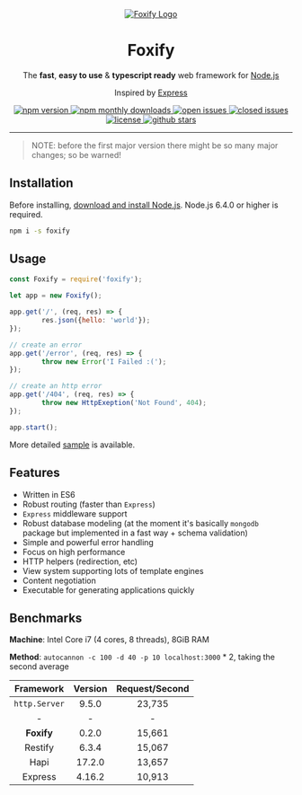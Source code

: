 <div align="center">
	<a href="https://github.com/foxifyjs/foxify">
		<img src="http://res.cloudinary.com/dmny54mk6/image/upload/v1518111172/3ZIcg4.jpg" alt="Foxify Logo" style="max-width: 400px;">
	</a>
	<h1>Foxify</h1>
	<p>The <b>fast</b>, <b>easy to use</b> &amp; <b>typescript ready</b> web framework for <a href="https://nodejs.org" target="_blank">Node.js</a></p>
	<p>Inspired by <a href="https://expressjs.com" target="__blank">Express</a></p>
	<a href="https://www.npmjs.com/package/foxify" target="_blank">
		<img src="https://img.shields.io/npm/v/foxify.svg" alt="npm version">
	</a>
	<a href="https://www.npmjs.com/package/foxify" target="_blank">
		<img src="https://img.shields.io/npm/dm/foxify.svg" alt="npm monthly downloads">
	</a>
	<a href="https://github.com/foxifyjs/foxify/issues?q=is%3Aopen+is%3Aissue" target="_blank">
		<img src="https://img.shields.io/github/issues-raw/foxifyjs/foxify.svg" alt="open issues">
	</a>
	<a href="https://github.com/foxifyjs/foxify/issues?q=is%3Aissue+is%3Aclosed" target="_blank">
		<img src="https://img.shields.io/github/issues-closed-raw/foxifyjs/foxify.svg" alt="closed issues">
	</a>
	<a href="https://github.com/foxifyjs/foxify/blob/master/LICENSE" target="_blank">
		<img src="https://img.shields.io/github/license/foxifyjs/foxify.svg" alt="license">
	</a>
	<a href="https://github.com/foxifyjs/foxify" target="_blank">
		<img src="https://img.shields.io/github/stars/foxifyjs/foxify.svg?style=social&label=Stars" alt="github stars">
	</a>
	<br>
</div>

- - -

> NOTE: before the first major version there might be so many major changes; so be warned!


## Installation

Before installing, [download and install Node.js](https://nodejs.org/en/download/).
Node.js 6.4.0 or higher is required.

```bash
npm i -s foxify
```


## Usage

```javascript
const Foxify = require('foxify');

let app = new Foxify();

app.get('/', (req, res) => {
		res.json({hello: 'world'});
});

// create an error
app.get('/error', (req, res) => {
		throw new Error('I Failed :(');
});

// create an http error
app.get('/404', (req, res) => {
		throw new HttpExeption('Not Found', 404);
});

app.start();
```

More detailed [sample](https://github.com/foxifyjs/foxify/tree/master/sample) is available.


## Features
- Written in ES6
- Robust routing (faster than `Express`)
- `Express` middleware support
- Robust database modeling (at the moment it's basically `mongodb` package but implemented in a fast way + schema validation)
- Simple and powerful error handling
- Focus on high performance
- HTTP helpers (redirection, etc)
- View system supporting lots of template engines
- Content negotiation
- Executable for generating applications quickly


## Benchmarks

**Machine**: Intel Core i7 (4 cores, 8 threads), 8GiB RAM

**Method**: `autocannon -c 100 -d 40 -p 10 localhost:3000` * 2, taking the second average

| Framework | Version | Request/Second |
|:---------:|:-------:|:---:|
| `http.Server` | 9.5.0 | 23,735 |
| - | - | - |
| **Foxify** | 0.2.0 | 15,661 |
| Restify | 6.3.4 | 15,067 |
| Hapi | 17.2.0 | 13,657 |
| Express | 4.16.2 | 10,913 |
